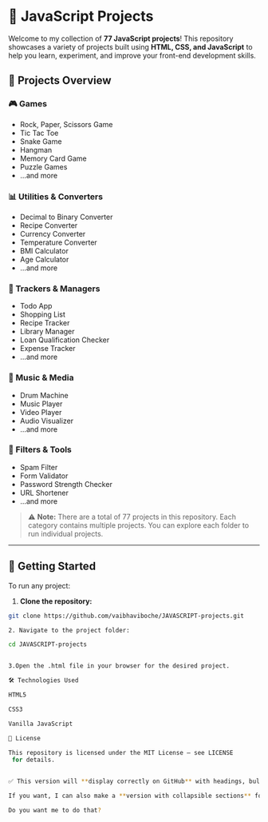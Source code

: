 # 🧠 JavaScript Projects

Welcome to my collection of **77 JavaScript projects**! This repository showcases a variety of projects built using **HTML, CSS, and JavaScript** to help you learn, experiment, and improve your front-end development skills.

## 📂 Projects Overview

### 🎮 Games
- Rock, Paper, Scissors Game
- Tic Tac Toe
- Snake Game
- Hangman
- Memory Card Game
- Puzzle Games
- …and more

### 📊 Utilities & Converters
- Decimal to Binary Converter
- Recipe Converter
- Currency Converter
- Temperature Converter
- BMI Calculator
- Age Calculator
- …and more

### 📝 Trackers & Managers
- Todo App
- Shopping List
- Recipe Tracker
- Library Manager
- Loan Qualification Checker
- Expense Tracker
- …and more

### 🎵 Music & Media
- Drum Machine
- Music Player
- Video Player
- Audio Visualizer
- …and more

### 📧 Filters & Tools
- Spam Filter
- Form Validator
- Password Strength Checker
- URL Shortener
- …and more

> ⚠️ **Note:** There are a total of 77 projects in this repository. Each category contains multiple projects. You can explore each folder to run individual projects.

---

## 🚀 Getting Started

To run any project:

1. **Clone the repository:**

```bash
git clone https://github.com/vaibhaviboche/JAVASCRIPT-projects.git

2. Navigate to the project folder:

cd JAVASCRIPT-projects


3.Open the .html file in your browser for the desired project.

🛠️ Technologies Used

HTML5

CSS3

Vanilla JavaScript

📄 License

This repository is licensed under the MIT License — see LICENSE
 for details.


✅ This version will **display correctly on GitHub** with headings, bullets, and code blocks.

If you want, I can also make a **version with collapsible sections** for all 77 projects, so your README doesn’t look too long. That’s especially neat for GitHub.  

Do you want me to do that?
